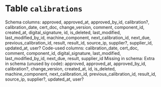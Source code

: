 ﻿# Table `calibrations`
Schema columns: approved, approved_at, approved_by_id, calibration?, calibration_date, cert_doc, change_version, comment, component_id, created_at, digital_signature, id, is_deleted, last_modified, last_modified_by_id, machine_component, next_calibration_id, next_due, previous_calibration_id, result, result_id, source_ip, supplier?, supplier_id, updated_at, user?
Code-used columns: calibration_date, cert_doc, comment, component_id, digital_signature, last_modified, last_modified_by_id, next_due, result, supplier_id
Missing in schema: 
Extra in schema (unused by code): approved, approved_at, approved_by_id, calibration?, change_version, created_at, id, is_deleted, machine_component, next_calibration_id, previous_calibration_id, result_id, source_ip, supplier?, updated_at, user?
